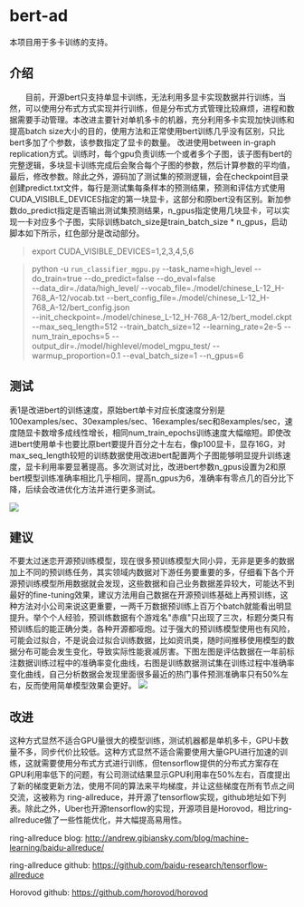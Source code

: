 # bert-ad
本项目用于多卡训练的支持。
## 介绍
　　目前，开源bert只支持单显卡训练，无法利用多显卡实现数据并行训练，当然，可以使用分布式方式实现并行训练，但是分布式方式管理比较麻烦，进程和数据需要手动管理。本改进主要针对单机多卡的机器，充分利用多卡实现加快训练和提高batch size大小的目的，使用方法和正常使用bert训练几乎没有区别，只比bert多加了个参数，该参数指定了显卡的数量。
    改进使用between in-graph replication方式。训练时，每个gpu负责训练一个或者多个子图，该子图有bert的完整逻辑，多块显卡训练完成后会聚合每个子图的参数，然后计算参数的平均值，最后，修改参数。除此之外，源码加了测试集的预测逻辑，会在checkpoint目录创建predict.txt文件，每行是测试集每条样本的预测结果，预测和评估方式使用CUDA_VISIBLE_DEVICES指定的第一块显卡，这部分和原bert没有区别。新加参数do_predict指定是否输出测试集预测结果，n_gpus指定使用几块显卡，可以实现一卡对应多个子图，实际训练batch_size是train_batch_size * n_gpus，启动脚本如下所示，红色部分是改动部分。


>export CUDA_VISIBLE_DEVICES=1,2,3,4,5,6

>python -u `run_classifier_mgpu.py` --task_name=high_level  --do_train=true --do_predict=false --do_eval=false  
>--data_dir=./data/high_level/   --vocab_file=./model/chinese_L-12_H-768_A-12/vocab.txt   --bert_config_file=./model/chinese_L-12_H-768_A-12/bert_config.json  
>--init_checkpoint=./model/chinese_L-12_H-768_A-12/bert_model.ckpt   --max_seq_length=512 --train_batch_size=12 
>--learning_rate=2e-5 --num_train_epochs=5 --output_dir=./model/highlevel/model_mgpu_test/ --warmup_proportion=0.1 
>--eval_batch_size=1 --n_gpus=6

## 测试
表1是改进bert的训练速度，原始bert单卡对应长度速度分别是100examples/sec、30examples/sec、16examples/sec和8examples/sec，速度随显卡数增多成线性增长，相同num_train_epochs训练速度大幅缩短。即使改进bert使用单卡也要比原bert要提升百分之十左右，像p100显卡，显存16G，对max_seq_length较短的训练数据使用改进bert配置两个子图能够明显提升训练速度，显卡利用率要显著提高。多次测试对比，改进bert参数n_gpus设置为2和原bert模型训练准确率相比几乎相同，提高n_gpus为6，准确率有零点几的百分比下降，后续会改进优化方法并进行更多测试。

![](https://github.com/zhp510730568/bert-ad/blob/master/%E9%80%9F%E5%BA%A6%E5%AF%B9%E6%AF%94.png)
## 建议
不要太过迷恋开源预训练模型，现在很多预训练模型大同小异，无非是更多的数据加上不同的预训练任务，其实领域内数据对下游任务要重要的多，仔细看下各个开源预训练模型所用数据就会发现，这些数据和自己业务数据差异较大，可能达不到最好的fine-tuning效果，建议方法用自己数据在开源预训练基础上再预训练，这种方法对小公司来说这更重要，一两千万数据预训练上百万个batch就能看出明显提升。举个个人经验，预训练数据有个游戏名"赤痕"只出现了三次，标题分类只有预训练后的能正确分类，各种开源都哑炮。过于强大的预训练模型使用也有风险，可能会过拟合，不是说会过拟合训练数据，比如资讯类，随时间推移使用模型的数据分布可能会发生变化，导致实际性能衰减厉害。下图左图是评估数据在一年前标注数据训练过程中的准确率变化曲线，右图是训练数据测试集在训练过程中准确率变化曲线，自己分析数据会发现里面很多最近的热门事件预测准确率只有50%左右，反而使用简单模型效果会更好。
![](https://github.com/zhp510730568/bert-ad/blob/master/%E8%BF%87%E6%8B%9F%E5%90%88.png)
## 改进
这种方式显然不适合GPU量很大的模型训练，测试机器都是单机多卡，GPU卡数量不多，同步代价比较低。这种方式显然不适合需要使用大量GPU进行加速的训练，这就需要使用分布式方式进行训练，但tensorflow提供的分布式方案存在GPU利用率低下的问题，有公司测试结果显示GPU利用率在50%左右，百度提出了新的梯度更新方法，使用不同的算法来平均梯度，并让这些梯度在所有节点之间交流，这被称为 ring-allreduce，并开源了tensorflow实现，github地址如下列表。除此之外，Uber也开源tensorflow的实现，开源项目是Horovod，相比ring-allreduce做了一些性能优化，并大幅提高易用性。

ring-allreduce blog: http://andrew.gibiansky.com/blog/machine-learning/baidu-allreduce/

ring-allreduce github: https://github.com/baidu-research/tensorflow-allreduce

Horovod github: https://github.com/horovod/horovod
